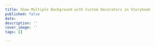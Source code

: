 ```yaml
---
title: Show Multiple Background with Custom Decorators in Storybook
published: false
date: 
description: ''
cover_image: ''
tags: []

---
```

